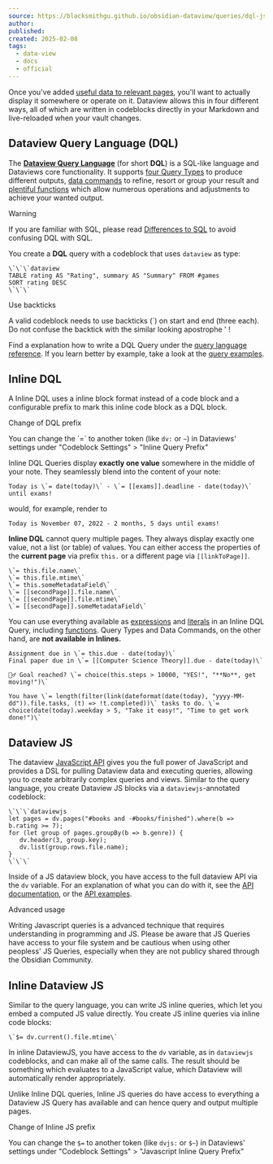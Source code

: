 ```yaml
---
source: https://blacksmithgu.github.io/obsidian-dataview/queries/dql-js-inline/
author: 
published: 
created: 2025-02-08
tags:
  - data-view
  - docs
  - official
---
```

Once you've added [useful data to relevant pages](https://blacksmithgu.github.io/obsidian-dataview/annotation/add-metadata/), you'll want to actually display it somewhere or operate on it. Dataview allows this in four different ways, all of which are written in codeblocks directly in your Markdown and live-reloaded when your vault changes.

## Dataview Query Language (DQL)

The [**Dataview Query Language**](https://blacksmithgu.github.io/obsidian-dataview/queries/structure) (for short **DQL**) is a SQL-like language and Dataviews core functionality. It supports [four Query Types](https://blacksmithgu.github.io/obsidian-dataview/queries/query-types/) to produce different outputs, [data commands](https://blacksmithgu.github.io/obsidian-dataview/queries/data-commands/) to refine, resort or group your result and [plentiful functions](https://blacksmithgu.github.io/obsidian-dataview/reference/functions/) which allow numerous operations and adjustments to achieve your wanted output.

Warning

If you are familiar with SQL, please read [Differences to SQL](https://blacksmithgu.github.io/obsidian-dataview/queries/differences-to-sql) to avoid confusing DQL with SQL.

You create a **DQL** query with a codeblock that uses `dataview` as type:

```
\`\`\`dataview
TABLE rating AS "Rating", summary AS "Summary" FROM #games
SORT rating DESC
\`\`\`
```

Use backticks

A valid codeblock needs to use backticks (\`) on start and end (three each). Do not confuse the backtick with the similar looking apostrophe ' !

Find a explanation how to write a DQL Query under the [query language reference](https://blacksmithgu.github.io/obsidian-dataview/queries/structure). If you learn better by example, take a look at the [query examples](https://blacksmithgu.github.io/obsidian-dataview/resources/examples).

## Inline DQL

A Inline DQL uses a inline block format instead of a code block and a configurable prefix to mark this inline code block as a DQL block.

Change of DQL prefix

You can change the \`=\` to another token (like `dv:` or `~`) in Dataviews' settings under "Codeblock Settings" > "Inline Query Prefix"

Inline DQL Queries display **exactly one value** somewhere in the middle of your note. They seamlessly blend into the content of your note:

```
Today is \`= date(today)\` - \`= [[exams]].deadline - date(today)\` until exams!
```

would, for example, render to

```
Today is November 07, 2022 - 2 months, 5 days until exams!
```

**Inline DQL** cannot query multiple pages. They always display exactly one value, not a list (or table) of values. You can either access the properties of the **current page** via prefix `this.` or a different page via `[[linkToPage]]`.

```
\`= this.file.name\`
\`= this.file.mtime\`
\`= this.someMetadataField\`
\`= [[secondPage]].file.name\`
\`= [[secondPage]].file.mtime\`
\`= [[secondPage]].someMetadataField\`
```

You can use everything available as [expressions](https://blacksmithgu.github.io/obsidian-dataview/reference/expressions) and [literals](https://blacksmithgu.github.io/obsidian-dataview/reference/literals) in an Inline DQL Query, including [functions](https://blacksmithgu.github.io/obsidian-dataview/reference/functions). Query Types and Data Commands, on the other hand, are **not available in Inlines.**

```
Assignment due in \`= this.due - date(today)\`
Final paper due in \`= [[Computer Science Theory]].due - date(today)\`

🏃‍♂️ Goal reached? \`= choice(this.steps > 10000, "YES!", "**No**, get moving!")\`

You have \`= length(filter(link(dateformat(date(today), "yyyy-MM-dd")).file.tasks, (t) => !t.completed))\` tasks to do. \`= choice(date(today).weekday > 5, "Take it easy!", "Time to get work done!")\` 
```

## Dataview JS

The dataview [JavaScript API](https://blacksmithgu.github.io/obsidian-dataview/api/intro) gives you the full power of JavaScript and provides a DSL for pulling Dataview data and executing queries, allowing you to create arbitrarily complex queries and views. Similar to the query language, you create Dataview JS blocks via a `dataviewjs`\-annotated codeblock:

```
\`\`\`dataviewjs
let pages = dv.pages("#books and -#books/finished").where(b => b.rating >= 7);
for (let group of pages.groupBy(b => b.genre)) {
   dv.header(3, group.key);
   dv.list(group.rows.file.name);
}
\`\`\`
```

Inside of a JS dataview block, you have access to the full dataview API via the `dv` variable. For an explanation of what you can do with it, see the [API documentation](https://blacksmithgu.github.io/obsidian-dataview/api/code-reference), or the [API examples](https://blacksmithgu.github.io/obsidian-dataview/api/code-examples).

Advanced usage

Writing Javascript queries is a advanced technique that requires understanding in programming and JS. Please be aware that JS Queries have access to your file system and be cautious when using other peopless' JS Queries, especially when they are not publicy shared through the Obsidian Community.

## Inline Dataview JS

Similar to the query language, you can write JS inline queries, which let you embed a computed JS value directly. You create JS inline queries via inline code blocks:

```
\`$= dv.current().file.mtime\`
```

In inline DataviewJS, you have access to the `dv` variable, as in `dataviewjs` codeblocks, and can make all of the same calls. The result should be something which evaluates to a JavaScript value, which Dataview will automatically render appropriately.

Unlike Inline DQL queries, Inline JS queries do have access to everything a Dataview JS Query has available and can hence query and output multiple pages.

Change of Inline JS prefix

You can change the `$=` to another token (like `dvjs:` or `$~`) in Dataviews' settings under "Codeblock Settings" > "Javascript Inline Query Prefix"